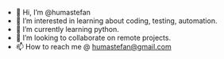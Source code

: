 - 👋 Hi, I’m @humastefan
- 👀 I’m interested in learning about coding, testing, automation.
- 🌱 I’m currently learning python.
- 💞️ I’m looking to collaborate on remote projects.
- 📫 How to reach me @ humastefan@gmail.com

<!---
humastefan/humastefan is a ✨ special ✨ repository because its `README.md` (this file) appears on your GitHub profile.
You can click the Preview link to take a look at your changes.
--->
